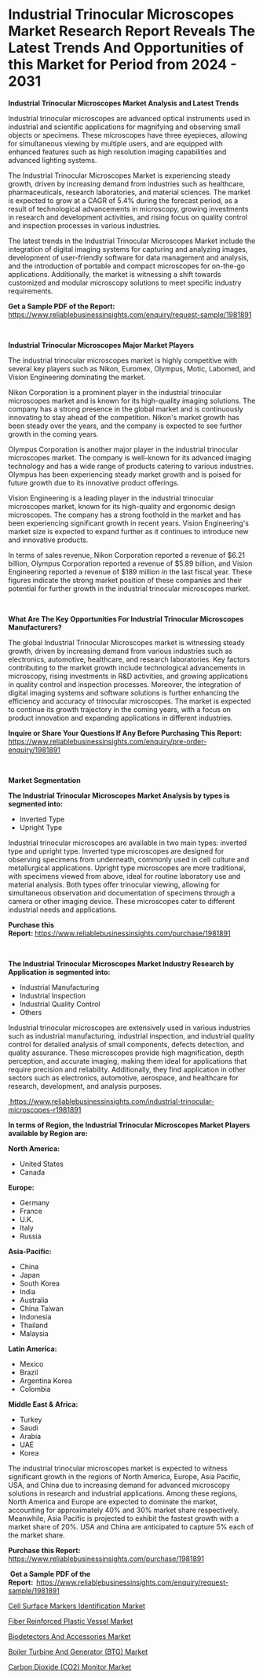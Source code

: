 <p><h1>Industrial Trinocular Microscopes Market Research Report Reveals The Latest Trends And Opportunities of this Market for Period from 2024 - 2031</h1></p><p><strong>Industrial Trinocular Microscopes Market Analysis and Latest Trends</strong></p>
<p><p>Industrial trinocular microscopes are advanced optical instruments used in industrial and scientific applications for magnifying and observing small objects or specimens. These microscopes have three eyepieces, allowing for simultaneous viewing by multiple users, and are equipped with enhanced features such as high resolution imaging capabilities and advanced lighting systems.</p><p>The Industrial Trinocular Microscopes Market is experiencing steady growth, driven by increasing demand from industries such as healthcare, pharmaceuticals, research laboratories, and material sciences. The market is expected to grow at a CAGR of 5.4% during the forecast period, as a result of technological advancements in microscopy, growing investments in research and development activities, and rising focus on quality control and inspection processes in various industries.</p><p>The latest trends in the Industrial Trinocular Microscopes Market include the integration of digital imaging systems for capturing and analyzing images, development of user-friendly software for data management and analysis, and the introduction of portable and compact microscopes for on-the-go applications. Additionally, the market is witnessing a shift towards customized and modular microscopy solutions to meet specific industry requirements.</p></p>
<p><strong>Get a Sample PDF of the Report:&nbsp;</strong> <a href="https://www.reliablebusinessinsights.com/enquiry/request-sample/1981891">https://www.reliablebusinessinsights.com/enquiry/request-sample/1981891</a></p>
<p>&nbsp;</p>
<p><strong>Industrial Trinocular Microscopes Major Market Players</strong></p>
<p><p>The industrial trinocular microscopes market is highly competitive with several key players such as Nikon, Euromex, Olympus, Motic, Labomed, and Vision Engineering dominating the market. </p><p>Nikon Corporation is a prominent player in the industrial trinocular microscopes market and is known for its high-quality imaging solutions. The company has a strong presence in the global market and is continuously innovating to stay ahead of the competition. Nikon's market growth has been steady over the years, and the company is expected to see further growth in the coming years.</p><p>Olympus Corporation is another major player in the industrial trinocular microscopes market. The company is well-known for its advanced imaging technology and has a wide range of products catering to various industries. Olympus has been experiencing steady market growth and is poised for future growth due to its innovative product offerings.</p><p>Vision Engineering is a leading player in the industrial trinocular microscopes market, known for its high-quality and ergonomic design microscopes. The company has a strong foothold in the market and has been experiencing significant growth in recent years. Vision Engineering's market size is expected to expand further as it continues to introduce new and innovative products.</p><p>In terms of sales revenue, Nikon Corporation reported a revenue of $6.21 billion, Olympus Corporation reported a revenue of $5.89 billion, and Vision Engineering reported a revenue of $189 million in the last fiscal year. These figures indicate the strong market position of these companies and their potential for further growth in the industrial trinocular microscopes market.</p></p>
<p>&nbsp;</p>
<p><strong>What Are The Key Opportunities For Industrial Trinocular Microscopes Manufacturers?</strong></p>
<p><p>The global Industrial Trinocular Microscopes market is witnessing steady growth, driven by increasing demand from various industries such as electronics, automotive, healthcare, and research laboratories. Key factors contributing to the market growth include technological advancements in microscopy, rising investments in R&D activities, and growing applications in quality control and inspection processes. Moreover, the integration of digital imaging systems and software solutions is further enhancing the efficiency and accuracy of trinocular microscopes. The market is expected to continue its growth trajectory in the coming years, with a focus on product innovation and expanding applications in different industries.</p></p>
<p><strong>Inquire or Share Your Questions If Any Before Purchasing This Report:</strong> <a href="https://www.reliablebusinessinsights.com/enquiry/pre-order-enquiry/1981891">https://www.reliablebusinessinsights.com/enquiry/pre-order-enquiry/1981891</a></p>
<p>&nbsp;</p>
<p><strong>Market Segmentation</strong></p>
<p><strong>The Industrial Trinocular Microscopes Market Analysis by types is segmented into:</strong></p>
<p><ul><li>Inverted Type</li><li>Upright Type</li></ul></p>
<p><p>Industrial trinocular microscopes are available in two main types: inverted type and upright type. Inverted type microscopes are designed for observing specimens from underneath, commonly used in cell culture and metallurgical applications. Upright type microscopes are more traditional, with specimens viewed from above, ideal for routine laboratory use and material analysis. Both types offer trinocular viewing, allowing for simultaneous observation and documentation of specimens through a camera or other imaging device. These microscopes cater to different industrial needs and applications.</p></p>
<p><strong>Purchase this Report:&nbsp;</strong><a href="https://www.reliablebusinessinsights.com/purchase/1981891">https://www.reliablebusinessinsights.com/purchase/1981891</a></p>
<p>&nbsp;</p>
<p><strong>The Industrial Trinocular Microscopes Market Industry Research by Application is segmented into:</strong></p>
<p><ul><li>Industrial Manufacturing</li><li>Industrial Inspection</li><li>Industrial Quality Control</li><li>Others</li></ul></p>
<p><p>Industrial trinocular microscopes are extensively used in various industries such as industrial manufacturing, industrial inspection, and industrial quality control for detailed analysis of small components, defects detection, and quality assurance. These microscopes provide high magnification, depth perception, and accurate imaging, making them ideal for applications that require precision and reliability. Additionally, they find application in other sectors such as electronics, automotive, aerospace, and healthcare for research, development, and analysis purposes.</p></p>
<p><a href="https://www.reliablebusinessinsights.com/industrial-trinocular-microscopes-r1981891">&nbsp;https://www.reliablebusinessinsights.com/industrial-trinocular-microscopes-r1981891</a></p>
<p><strong>In terms of Region, the Industrial Trinocular Microscopes Market Players available by Region are:</strong></p>
<p>
    <p> <strong> North America: </strong>
        <ul>
            <li>United States</li>
            <li>Canada</li>
        </ul>
        </p> 
    <p> <strong> Europe: </strong>
        <ul>
            <li>Germany</li>
            <li>France</li>
            <li>U.K.</li>
            <li>Italy</li>
            <li>Russia</li>
        </ul>
        </p> 
    <p> <strong> Asia-Pacific: </strong>
        <ul>
            <li>China</li>
            <li>Japan</li>
            <li>South Korea</li>
            <li>India</li>
            <li>Australia</li>
            <li>China Taiwan</li>
            <li>Indonesia</li>
            <li>Thailand</li>
            <li>Malaysia</li>
        </ul>
        </p> 
    <p> <strong> Latin America: </strong>
        <ul>
            <li>Mexico</li>
            <li>Brazil</li>
            <li>Argentina Korea</li>
            <li>Colombia</li>
        </ul>
        </p> 
    <p> <strong> Middle East & Africa: </strong>
        <ul>
            <li>Turkey</li>
            <li>Saudi</li>
            <li>Arabia</li>
            <li>UAE</li>
            <li>Korea</li>
        </ul>
    </p>
    </p>
<p><p>The industrial trinocular microscopes market is expected to witness significant growth in the regions of North America, Europe, Asia Pacific, USA, and China due to increasing demand for advanced microscopy solutions in research and industrial applications. Among these regions, North America and Europe are expected to dominate the market, accounting for approximately 40% and 30% market share respectively. Meanwhile, Asia Pacific is projected to exhibit the fastest growth with a market share of 20%. USA and China are anticipated to capture 5% each of the market share.</p></p>
<p><strong>Purchase this Report: </strong><a href="https://www.reliablebusinessinsights.com/purchase/1981891">https://www.reliablebusinessinsights.com/purchase/1981891</a></p>
<p>&nbsp;<strong>Get a Sample PDF of the Report:&nbsp;&nbsp;</strong><a href="https://www.reliablebusinessinsights.com/enquiry/request-sample/1981891">https://www.reliablebusinessinsights.com/enquiry/request-sample/1981891</a></p>
<p><strong></strong></p>
<p><p><a href="https://github.com/caicuccucga/Market-Research-Report-List-1/blob/main/cell-surface-markers-identification-market.md">Cell Surface Markers Identification Market</a></p><p><a href="https://github.com/ZackaryHalvorson2023/Market-Research-Report-List-2/blob/main/fiber-reinforced-plastic-vessel-market.md">Fiber Reinforced Plastic Vessel Market</a></p><p><a href="https://github.com/yadanielu/Market-Research-Report-List-1/blob/main/biodetectors-and-accessories-market.md">Biodetectors And Accessories Market</a></p><p><a href="https://github.com/AnnChovey2023/Market-Research-Report-List-2/blob/main/boiler-turbine-and-generator-btg-market.md">Boiler Turbine And Generator (BTG) Market</a></p><p><a href="https://github.com/qrkceaah30/Market-Research-Report-List-1/blob/main/carbon-dioxide-co2-monitor-market.md">Carbon Dioxide (CO2) Monitor Market</a></p></p>